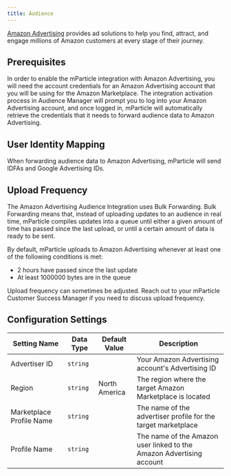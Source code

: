 ```yaml
---
title: Audience
---
```


[Amazon  Advertising](https://advertising.amazon.com/) provides ad solutions to help you find, attract, and engage millions of Amazon customers at every stage of their journey.

## Prerequisites 

In order to enable the mParticle integration with Amazon Advertising, you will need the account credentials for an Amazon Advertising account that you will be using for the  Amazon Marketplace. The integration activation process in Audience Manager will prompt you to log into your Amazon Advertising account, and once logged in, mParticle will automatically retrieve the credentials that it needs to forward audience data to Amazon Advertising.

## User Identity Mapping

When forwarding audience data to Amazon Advertising, mParticle will send IDFAs and Google Advertising IDs.

## Upload Frequency

The Amazon Advertising Audience Integration uses Bulk Forwarding. Bulk Forwarding means that, instead of uploading updates to an audience in real time, mParticle compiles updates into a queue until either a given amount of time has passed since the last upload, or until a certain amount of data is ready to be sent.

By default, mParticle uploads to Amazon Advertising whenever at least one of the following conditions is met:

* 2 hours have passed since the last update
* At least 1000000 bytes are in the queue

Upload frequency can sometimes be adjusted. Reach out to your mParticle Customer Success Manager if you need to discuss upload frequency.

## Configuration Settings

Setting Name | Data Type | Default Value | Description  
|---|---|---|---
Advertiser ID	| `string` | <unset> | Your Amazon Advertising account's Advertising ID
Region | `string` | North America | The region where the target Amazon Marketplace is located
Marketplace Profile	Name | `string` | <unset> | The name of the advertiser profile for the target marketplace
Profile Name | `string` | <unset> | The name of the Amazon user linked to the Amazon Advertising account
